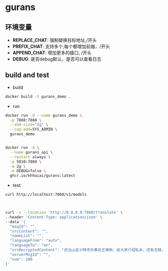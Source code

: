 # gurans


## 环境变量

- **REPLACE_CHAT**: 强制替换目标地址,/开头
- **PREFIX_CHAT**:   支持多个,每个都增加前缀，/开头 
- **APPEND_CHAT**:  增加更多的接口, /开头
- **DEBUG**:  是否debug默认，是否可以查看日志



## build and test

* build

``` bash
docker build -t gurans_demo .
```

* run

``` bash
docker run -d --name gurans_demo \
  -p 7860:7860 \
  --shm-size="2g" \
  --cap-add=SYS_ADMIN \
  gurans_demo


docker run -d \
  --name gurans_api \
  --restart always \
  -p 5010:7860 \
  -m 2g \
  -e DEBUG=false \
  ghcr.io/hhhaiai/gurans:latest

```

* test

``` bash
curl http://localhost:7860/v1/models



curl -s --location 'http://0.0.0.0:7860/translate' \
--header 'Content-Type: application/json' \
--data '{
  "msgId": "",
  "srcContent": "",
  "nameList": "",
  "languageFrom": "auto",
  "languageTo": "en",
  "srcDecryptedContent": "武当山驻少林寺办事处王喇嘛，给大家介绍私米，还有无链，介绍l一个文章： https://chainless.hk/zh-hans/2023/11/26/dw20%e5%8e%bb%e4%b8%ad%e5%bf%83%e6%9c%ac%e4%bd%8d%e5%b8%81%e7%9a%84%e5%ae%9e%e7%8e%b0/   好了",
  "serverMsgId": "",
  "num": 100
}'

```
